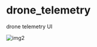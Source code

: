 # drone_telemetry
drone telemetry UI

![img2](https://user-images.githubusercontent.com/47675705/135927175-3187bbc4-4f93-4541-8328-15d18ca19539.jpg)
